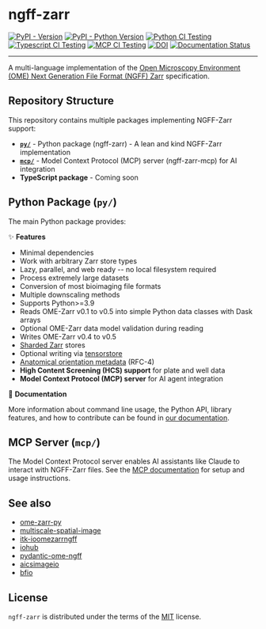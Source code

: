 # ngff-zarr

[![PyPI - Version](https://img.shields.io/pypi/v/ngff-zarr.svg)](https://pypi.org/project/ngff-zarr)
[![PyPI - Python Version](https://img.shields.io/pypi/pyversions/ngff-zarr.svg)](https://pypi.org/project/ngff-zarr)
[![Python CI Testing](https://github.com/thewtex/ngff-zarr/actions/workflows/python.yml/badge.svg)](https://github.com/thewtex/ngff-zarr/actions/workflows/python.yml)
[![Typescript CI Testing](https://github.com/thewtex/ngff-zarr/actions/workflows/typescript.yml/badge.svg)](https://github.com/thewtex/ngff-zarr/actions/workflows/typescript.yml)
[![MCP CI Testing](https://github.com/thewtex/ngff-zarr/actions/workflows/mcp-ci.yml/badge.svg)](https://github.com/thewtex/ngff-zarr/actions/workflows/mcp-ci.yml)
[![DOI](https://zenodo.org/badge/541840158.svg)](https://zenodo.org/badge/latestdoi/541840158)
[![Documentation Status](https://readthedocs.org/projects/ngff-zarr/badge/?version=latest)](https://ngff-zarr.readthedocs.io/en/latest/?badge=latest)

---

A multi-language implementation of the
[Open Microscopy Environment (OME) Next Generation File Format (NGFF) Zarr](https://ngff.openmicroscopy.org)
specification.

## Repository Structure

This repository contains multiple packages implementing NGFF-Zarr support:

- **[`py/`](./py/)** - Python package (ngff-zarr) - A lean and kind NGFF-Zarr
  implementation
- **[`mcp/`](./mcp/)** - Model Context Protocol (MCP) server (ngff-zarr-mcp) for
  AI integration
- **TypeScript package** - Coming soon

## Python Package (`py/`)

The main Python package provides:

✨ **Features**

- Minimal dependencies
- Work with arbitrary Zarr store types
- Lazy, parallel, and web ready -- no local filesystem required
- Process extremely large datasets
- Conversion of most bioimaging file formats
- Multiple downscaling methods
- Supports Python>=3.9
- Reads OME-Zarr v0.1 to v0.5 into simple Python data classes with Dask arrays
- Optional OME-Zarr data model validation during reading
- Writes OME-Zarr v0.4 to v0.5
- [Sharded Zarr] stores
- Optional writing via [tensorstore]
- [Anatomical orientation metadata](./docs/rfc4.md) (RFC-4)
- **High Content Screening (HCS) support** for plate and well data
- **Model Context Protocol (MCP) server** for AI agent integration

📖 **Documentation**

More information about command line usage, the Python API, library features, and
how to contribute can be found in
[our documentation](https://ngff-zarr.readthedocs.io/).

## MCP Server (`mcp/`)

The Model Context Protocol server enables AI assistants like Claude to interact
with NGFF-Zarr files. See the [MCP documentation](./mcp/README.md) for setup and
usage instructions.

## See also

- [ome-zarr-py](https://github.com/ome/ome-zarr-py)
- [multiscale-spatial-image](https://github.com/spatial-image/multiscale-spatial-image)
- [itk-ioomezarrngff](https://github.com/InsightSoftwareConsortium/ITKIOOMEZarrNGFF)
- [iohub](https://czbiohub-sf.github.io/iohub/)
- [pydantic-ome-ngff](https://janeliascicomp.github.io/pydantic-ome-ngff/)
- [aicsimageio](https://allencellmodeling.github.io/aicsimageio/)
- [bfio](https://bfio.readthedocs.io/)

## License

`ngff-zarr` is distributed under the terms of the
[MIT](https://spdx.org/licenses/MIT.html) license.

[Sharded Zarr]: https://zarr.dev/zeps/accepted/ZEP0002.html
[tensorstore]: https://google.github.io/tensorstore/
